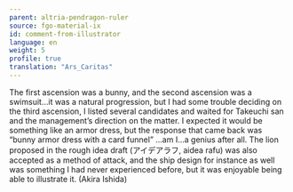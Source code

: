 ```yaml
---
parent: altria-pendragon-ruler
source: fgo-material-ix
id: comment-from-illustrator
language: en
weight: 5
profile: true
translation: "Ars_Caritas"
---
```


The first ascension was a bunny, and the second ascension was a swimsuit…it was a natural progression, but I had some trouble deciding on the third ascension, I listed several candidates and waited for Takeuchi san and the management’s direction on the matter. I expected it would be something like an armor dress, but the response that came back was “bunny armor dress with a card funnel” …am I…a genius after all. The lion proposed in the rough idea draft (アイデアラフ, aidea rafu) was also accepted as a method of attack, and the ship design for instance as well was something I had never experienced before, but it was enjoyable being able to illustrate it. (Akira Ishida)
